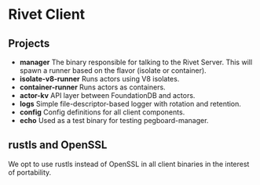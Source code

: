 # Rivet Client

## Projects

- **manager** The binary responsible for talking to the Rivet Server. This will spawn a runner based on the flavor (isolate or container).
- **isolate-v8-runner** Runs actors using V8 isolates.
- **container-runner** Runs actors as containers.
- **actor-kv** API layer between FoundationDB and actors.
- **logs** Simple file-descriptor-based logger with rotation and retention.
- **config** Config definitions for all client components.
- **echo** Used as a test binary for testing pegboard-manager.

## rustls and OpenSSL

We opt to use rustls instead of OpenSSL in all client binaries in the interest of portability.


